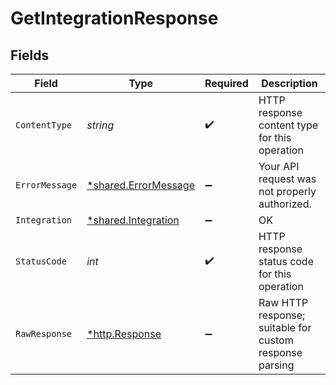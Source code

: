 # GetIntegrationResponse


## Fields

| Field                                                       | Type                                                        | Required                                                    | Description                                                 |
| ----------------------------------------------------------- | ----------------------------------------------------------- | ----------------------------------------------------------- | ----------------------------------------------------------- |
| `ContentType`                                               | *string*                                                    | :heavy_check_mark:                                          | HTTP response content type for this operation               |
| `ErrorMessage`                                              | [*shared.ErrorMessage](../../models/shared/errormessage.md) | :heavy_minus_sign:                                          | Your API request was not properly authorized.               |
| `Integration`                                               | [*shared.Integration](../../models/shared/integration.md)   | :heavy_minus_sign:                                          | OK                                                          |
| `StatusCode`                                                | *int*                                                       | :heavy_check_mark:                                          | HTTP response status code for this operation                |
| `RawResponse`                                               | [*http.Response](https://pkg.go.dev/net/http#Response)      | :heavy_minus_sign:                                          | Raw HTTP response; suitable for custom response parsing     |